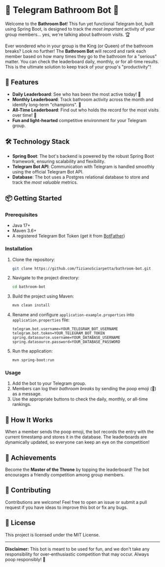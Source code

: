 # 💩 Telegram Bathroom Bot 🧻

Welcome to the **Bathroom Bot**! This fun yet functional Telegram bot, built using Spring Boot, is designed to track the *most important* activity of your group members... yes, we're talking about bathroom visits. 🏆

Ever wondered who in your group is the King (or Queen) of the bathroom breaks? Look no further! The **Bathroom Bot** will record and rank each member based on how many times they go to the bathroom for a "serious" matter. You can check the leaderboard daily, monthly, or for all-time results. This is the ultimate solution to keep track of your group's "productivity"!

## 🚀 Features

- **Daily Leaderboard**: See who has been the most active today! 💪
- **Monthly Leaderboard**: Track bathroom activity across the month and identify long-term "champions". 📅
- **All-Time Leaderboard**: Find out who holds the record for the most visits over time! 🏅
- **Fun and light-hearted** competitive environment for your Telegram group.

## 🛠️ Technology Stack

- **Spring Boot**: The bot's backend is powered by the robust Spring Boot framework, ensuring scalability and flexibility.
- **Telegram Bot API**: Communication with Telegram is handled smoothly using the official Telegram Bot API.
- **Database**: The bot uses a Postgres relational database to store and track the *most valuable* metrics.

## 📦 Getting Started

### Prerequisites

- Java 17+
- Maven 3.6+
- A registered Telegram Bot Token (get it from [BotFather](https://core.telegram.org/bots#botfather))

### Installation

1. Clone the repository:

    ```bash
    git clone https://github.com/TizianoSciarpetta/bathroom-bot.git
    ```

2. Navigate to the project directory:

    ```bash
    cd bathroom-bot
    ```

3. Build the project using Maven:

    ```bash
    mvn clean install
    ```

4. Rename and configure `application-example.properties` into `application.properties` file:

    ```properties
    telegram.bot.username=YOUR_TELEGRAM_BOT_USERNAME
    telegram.bot.token=YOUR_TELEGRAM_BOT_TOKEN
    spring.datasource.username=YOUR_DATABASE_USERNAME
    spring.datasource.password=YOUR_DATABASE_PASSWORD
    ```

5. Run the application:

    ```bash
    mvn spring-boot:run
    ```

### Usage

1. Add the bot to your Telegram group.
2. Members can log their *bathroom breaks* by sending the poop emoji (💩) as a message.
3. Use the appropriate buttons to check the daily, monthly, or all-time rankings.

## 🎯 How It Works

When a member sends the poop emoji, the bot records the entry with the current timestamp and stores it in the database. The leaderboards are dynamically updated, so everyone can keep an eye on the competition!

## 👑 Achievements

Become the **Master of the Throne** by topping the leaderboard! The bot encourages a friendly competition among group members.

## 🤝 Contributing

Contributions are welcome! Feel free to open an issue or submit a pull request if you have ideas to improve this bot or fix any bugs.

## 📄 License

This project is licensed under the MIT License.

---

**Disclaimer:** This bot is meant to be used for fun, and we don't take any responsibility for over-enthusiastic competition that may occur. Always poop responsibly! 🧻
